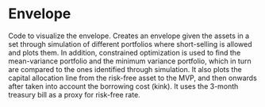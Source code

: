 # Envelope
Code to visualize the envelope. Creates an envelope given the assets in a set through simulation of different portfolios where short-selling is allowed and plots them. In addition, constrained optimization is used to find the mean-variance portfolio and the minimum variance portfolio, which in turn are compared to the ones identified through simulation. It also plots the capital allocation line from the risk-free asset to the MVP, and then onwards after taken into account the borrowing cost (kink). It uses the 3-month treasury bill as a proxy for risk-free rate.
